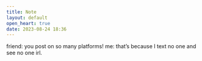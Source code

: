 ```yaml
---
title: Note
layout: default
open_heart: true
date: 2023-08-24 18:36
---
```


friend: you post on so many platforms!
me: that’s because I text no one and see no one irl.

